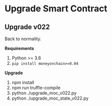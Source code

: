 # Upgrade Smart Contract

## Upgrade v022

Back to normality. 

**Requirements**

1. Python >= 3.6
2. `pip install moneyonchain>=0.04`

**Upgrade**

1. npm install
2. npm run truffle-compile
3. python ./upgrade_moc_v022.py
4. python ./upgrade_moc_state_v022.py

